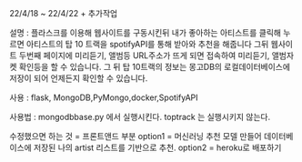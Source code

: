 22/4/18 ~ 22/4/22 + 추가작업

설명 : 플라스크를 이용해 웹사이트를 구동시킨뒤 내가 좋아하는 아티스트를 클릭해 누르면 아티스트의 탑 10 트랙을 spotifyAPI를 통해 받아와 추천을 해줍니다
그뒤 웹사이트 두번째 페이지에 미리듣기, 앨범등 URL주소가 뜨게 되면 접속하여 미리듣기, 앨범자켓 확인등을 할 수 있습니다.
그 뒤 탑 10트랙의 정보는 몽고DB의 로컬데이터베이스에 저장이 되어 언제든지 확인할 수 있습니다.

사용 : flask, MongoDB,PyMongo,docker,SpotifyAPI

사용법 : mongodbbase.py 에서 실행시킨다.
         toptrack 는 실행시키지 않는다.

수정했으면 하는 것 = 프론트앤드 부분
option1 = 머신러닝 추천 모델 만들어 데이터베이스에 저장된 나의 artist 리스트를 기반으로 추천.
option2 =  heroku로 배포하기
